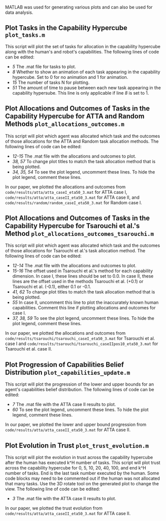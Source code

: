 MATLAB was used for generating various plots and can also be used for data analysis.

## Plot Tasks in the Capability Hypercube `plot_tasks.m`

This script will plot the set of tasks for allocation in the capability hypercube along with the human's and robot's capabilities. The following lines of code can be edited:
* _5_ The .mat file for tasks to plot.
* _8_ Whether to show an animation of each task appearing in the capability hypercube. Set to 0 for no animation and 1 for animation.
* _15_ The number of tasks N for plotting.
* _51_ The amount of time to pause between each new task appearing in the capability hypersube. This line is only applicable if line _8_ is set to 1.


## Plot Allocations and Outcomes of Tasks in the Capability Hypercube for ATTA and Random Methods `plot_allocations_outcomes.m`

This script will plot which agent was allocated which task and the outcomes of those allocations for the ATTA and Random task allocation methods. The following lines of code can be edited:
* _12-15_ The .mat file with the allocations and outcomes to plot.
* _38, 57_ To change plot titles to match the task allocation method that is being plotted.
* _34, 35, 54_ To see the plot legend, uncomment these lines. To hide the plot legend, comment these lines.

In our paper, we plotted the allocations and outcomes from `code/results/atta/atta_caseI_eta50_3.mat` for ATTA case I, `code/results/atta/atta_caseII_eta50_3.mat` for ATTA case II, and `code/results/random/random_caseI_eta50_3.mat` for Random case I. 


## Plot Allocations and Outcomes of Tasks in the Capability Hypercube for Tsarouchi et al.'s Method `plot_allocations_outcomes_tsarouchi.m`

This script will plot which agent was allocated which task and the outcomes of those allocations for Tsarouchi et al.'s task allocation method. The following lines of code can be edited:
* _12-14_ The .mat file with the allocations and outcomes to plot.
* _15-16_ The offset used in Tsarouchi et al.'s method for each capability dimension. In case I, these lines should be set to 0.0. In case II, these lines are the offset used in the methods Tsarouchi et al. (+0.1) or Tsarouchi et al. (-0.1), either 0.1 or -0.1.
* _41, 62_ To change plot titles to match the task allocation method that is being plotted.
* _55_ In case II, uncomment this line to plot the inaccurately known human capabilities. Comment this line if plotting allocations and outcomes for case I.
* _37, 38, 59_ To see the plot legend, uncomment these lines. To hide the plot legend, comment these lines.

In our paper, we plotted the allocations and outcomes from `code/results/tsarouchi/tsarouchi_caseI_eta50_3.mat` for Tsarouchi et al. case I and `code/results/tsarouchi/tsarouchi_caseIIpos10_eta50_3.mat` for Tsarouchi et al. case II.


## Plot Progression of Capabilities Belief Distribution `plot_capabilities_update.m`

This script will plot the progression of the lower and upper bounds for an agent's capabilities belief distribution. The following lines of code can be edited:
* _7_ The .mat file with the ATTA case II results to plot.
* _60_ To see the plot legend, uncomment these lines. To hide the plot legend, comment these lines.

In our paper, we plotted the lower and upper bound progression from `code/results/atta/atta_caseII_eta50_3.mat` for ATTA case II.


## Plot Evolution in Trust `plot_trust_evolution.m`

This script will plot the evolution in trust across the capability hypercube after the human has executed k^H number of tasks. This script will plot trust across the capability hypercube for 0, 5, 10, 20, 40, 100, and end k^H number of tasks. End is the last task number executed by the human. Some code blocks may need to be commented out if the human was not allocated that many tasks. Use the 3D rotate tool on the generated plot to change the view. The following line of code can be edited:
* _3_ The .mat file with the ATTA case II results to plot.

In our paper, we plotted the trust evolution from `code/results/atta/atta_caseII_eta50_3.mat` for ATTA case II.
